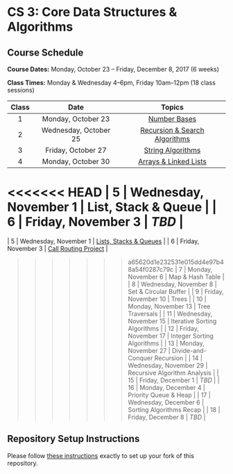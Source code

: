 # CS 3: Core Data Structures & Algorithms

## Course Schedule

**Course Dates:** Monday, October 23 – Friday, December 8, 2017 (6 weeks)

**Class Times:** Monday & Wednesday 4–6pm, Friday 10am–12pm (18 class sessions)


| Class |          Date          |                  Topics                    |
|:-----:|:----------------------:|:------------------------------------------:|
|   1   |    Monday, October 23  | [Number Bases](Class1.md)                  |
|   2   | Wednesday, October 25  | [Recursion & Search Algorithms](Class2.md) |
|   3   |    Friday, October 27  | [String Algorithms](Class3.md)             |
|   4   |    Monday, October 30  | [Arrays & Linked Lists](Class4.md)         |
<<<<<<< HEAD
|   5   | Wednesday, November 1  | List, Stack & Queue           |
|   6   |    Friday, November 3  | *TBD*                         |
=======
|   5   | Wednesday, November 1  | [Lists, Stacks & Queues](Class5.md)        |
|   6   |    Friday, November 3  | [Call Routing Project](Class6.md)          |
>>>>>>> a65620d1e232531e015dd4e97b48a54f0287c79c
|   7   |    Monday, November 6  | Map & Hash Table              |
|   8   | Wednesday, November 8  | Set & Circular Buffer         |
|   9   |    Friday, November 10 | Trees                         |
|  10   |    Monday, November 13 | Tree Traversals               |
|  11   | Wednesday, November 15 | Iterative Sorting Algorithms  |
|  12   |    Friday, November 17 | Integer Sorting Algorithms    |
|  13   |    Monday, November 27 | Divide-and-Conquer Recursion  |
|  14   | Wednesday, November 29 | Recursive Algorithm Analysis  |
|  15   |    Friday, December 1  | *TBD*                         |
|  16   |    Monday, December 4  | Priority Queue & Heap         |
|  17   | Wednesday, December 6  | Sorting Algorithms Recap      |
|  18   |    Friday, December 8  | *TBD*                         |


## Repository Setup Instructions

Please follow [these instructions](Setup.md) exactly to set up your fork of this repository.
